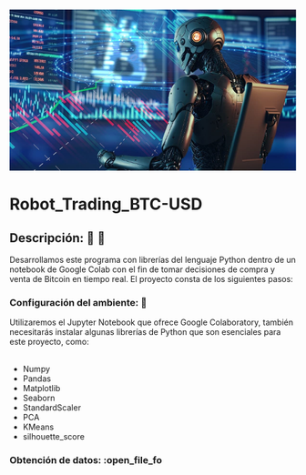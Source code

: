 ![](https://github.com/jumacaq/Robot_Trading_BTC-USD/blob/main/robot_btc.png)
# Robot_Trading_BTC-USD
## Descripción: :mag_right: :eyes:
Desarrollamos este programa con librerías del lenguaje Python dentro de un notebook de Google Colab con el fin de tomar decisiones de compra y venta de Bitcoin en tiempo real.
El proyecto consta de los siguientes pasos:

### Configuración del ambiente: :low_brightness:
Utilizaremos el Jupyter Notebook que ofrece Google Colaboratory, también necesitarás instalar algunas librerías de Python que son esenciales para este proyecto, como: <br>
<br>
- Numpy 
- Pandas 
- Matplotlib
- Seaborn
- StandardScaler
- PCA
- KMeans
- silhouette_score

### Obtención de datos: :open_file_fo
